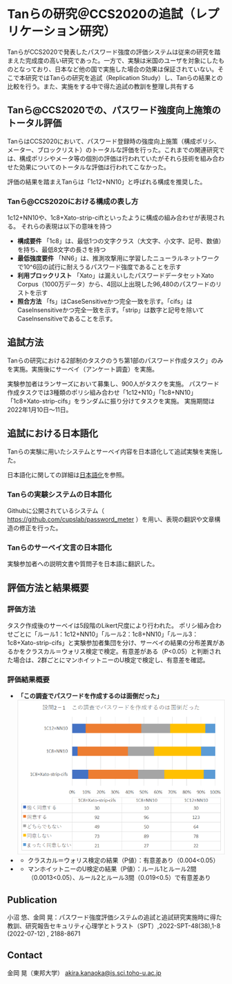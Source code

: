 Tanらの研究＠CCS2020の追試（レプリケーション研究）
====
TanらがCCS2020で発表したパスワード強度の評価システムは従来の研究を踏まえた完成度の高い研究であった。一方で、実験は米国のユーザを対象にしたものとなっており、日本など他の国で実施した場合の効果は保証されていない。そこで本研究ではTanらの研究を追試（Replication Study）し、Tanらの結果との比較を行う。また、実施をする中で得た追試の教訓を整理し共有する

## Tanら@CCS2020での、パスワード強度向上施策のトータル評価
TanらはCCS2020において、パスワード登録時の強度向上施策（構成ポリシ、メーター、ブロックリスト）のトータルな評価を行った。これまでの関連研究では、構成ポリシやメータ等の個別の評価は行われていたがそれら技術を組み合わせた効果についてのトータルな評価は行われてこなかった。

評価の結果を踏まえTanらは「1c12+NN10」と呼ばれる構成を推奨した。

### Tanら@CCS2020における構成の表し方
1c12+NN10や、1c8+Xato-strip-ciftといったように構成の組み合わせが表現される。
それらの表現は以下の意味を持つ
- **構成要件** 「1c8」は、最低1つの文字クラス（大文字、小文字、記号、数値）を持ち、最低8文字の長さを持つ
- **最低強度要件** 「NN6」は、推測攻撃用に学習したニューラルネットワークで10^6回の試行に耐えうるパスワード強度であることを示す
- **利用ブロックリスト** 「Xato」は漏えいしたパスワードデータセットXato Corpus（1000万データ）から、4回以上出現した96,480のパスワードのリストを示す
- **照合方法** 「fs」はCaseSensitiveかつ完全一致を示す。「cifs」はCaseInsensitiveかつ完全一致を示す。「strip」は数字と記号を除いてCaseInsensitiveであることを示す。

## 追試方法
Tanらの研究における2部制のタスクのうち第1部のパスワード作成タスク」のみを実施。実施後にサーベイ（アンケート調査）を実施。

実験参加者はランサーズにおいて募集し、900人がタスクを実施。
パスワード作成タスクでは3種類のポリシ組み合わせ「1c12+N10」「1c8+NN10」「1c8+Xato-strip-cifs」をランダムに振り分けてタスクを実施。
実施期間は2022年1月10日～11日。

## 追試における日本語化
Tanらの実験に用いたシステムとサーベイ内容を日本語化して追試実験を実施した。

日本語化に関しての詳細は[日本語化](/localization_ja/)を参照。

### Tanらの実験システムの日本語化
Githubに公開されているシステム（ https://github.com/cupslab/password_meter ）を用い、表現の翻訳や文章構造の修正を行った。

### Tanらのサーベイ文言の日本語化
実験参加者への説明文書や質問子を日本語に翻訳した。

## 評価方法と結果概要

### 評価方法
タスク作成後のサーベイは5段階のLikert尺度により行われた。
ポリシ組み合わせごとに「ルール1：1c12+NN10」「ルール2：1c8+NN10」「ルール3：1c8+Xato-strip-cifs」と実験参加者集団を分け、サーベイの結果の分布差異があるかをクラスカル＝ウォリス検定で検定。有意差がある（P<0.05）と判断された場合は、2群ごとにマンホイットニーのU検定で検定し、有意差を確認。

### 評価結果概要
- **「この調査でパスワードを作成するのは面倒だった」**
![設問2-1の結果](image/result2_1.png)
- - クラスカル＝ウォリス検定の結果（P値）：有意差あり（0.004<0.05）
- - マンホイットニーのU検定の結果（P値）：ルール1とルール2間（0.0013<0.05）、ルール2とルール3間（0.019<0.5）で有意差あり

## Publication

小沼 悠、金岡 晃：パスワード強度評価システムの追試と追試研究実施時に得た教訓、研究報告セキュリティ心理学とトラスト（SPT）,2022-SPT-48(38),1-8 (2022-07-12) , 2188-8671

## Contact

金岡 晃（東邦大学）
akira.kanaoka@is.sci.toho-u.ac.jp